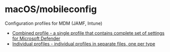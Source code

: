 # macOS/mobileconfig

Configuration profiles for MDM (JAMF, Intune)

- [Combined profile - a single profile that contains complete set of settings for Microsoft Defender](combined/)
- [Individual profiles - individual profiles in separate files, one per type](profiles/)


